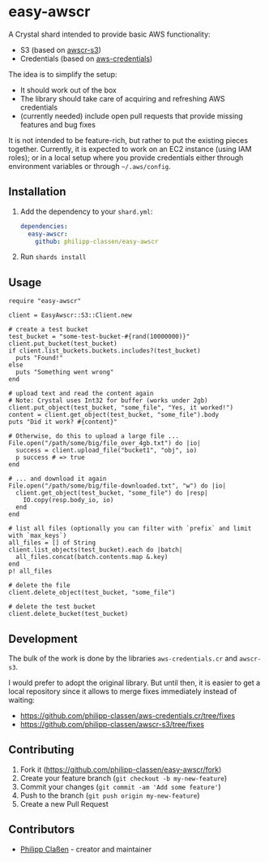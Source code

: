 # easy-awscr

A Crystal shard intended to provide basic AWS functionality:
* S3 (based on [awscr-s3](https://github.com/taylorfinnell/awscr-s3))
* Credentials (based on [aws-credentials](https://github.com/y2k2mt/aws-credentials.cr))

The idea is to simplify the setup:
* It should work out of the box
* The library should take care of acquiring and refreshing AWS credentials
* (currently needed) include open pull requests that provide missing features and bug fixes

It is not intended to be feature-rich, but rather to put the existing pieces together.
Currently, it is expected to work on an EC2 instance (using IAM roles); or in a local setup
where you provide credentials either through environment variables or through `~/.aws/config`.

## Installation

1. Add the dependency to your `shard.yml`:

   ```yaml
   dependencies:
     easy-awscr:
       github: philipp-classen/easy-awscr
   ```

2. Run `shards install`

## Usage

```crystal
require "easy-awscr"

client = EasyAwscr::S3::Client.new

# create a test bucket
test_bucket = "some-test-bucket-#{rand(10000000)}"
client.put_bucket(test_bucket)
if client.list_buckets.buckets.includes?(test_bucket)
  puts "Found!"
else
  puts "Something went wrong"
end

# upload text and read the content again
# Note: Crystal uses Int32 for buffer (works under 2gb)
client.put_object(test_bucket, "some_file", "Yes, it worked!")
content = client.get_object(test_bucket, "some_file").body
puts "Did it work? #{content}"

# Otherwise, do this to upload a large file ...
File.open("/path/some/big/file_over_4gb.txt") do |io|
  success = client.upload_file("bucket1", "obj", io)
  p success # => true
end

# ... and download it again
File.open("/path/some/big/file-downloaded.txt", "w") do |io|
  client.get_object(test_bucket, "some_file") do |resp|
	IO.copy(resp.body_io, io)
  end
end

# list all files (optionally you can filter with `prefix` and limit with `max_keys`)
all_files = [] of String
client.list_objects(test_bucket).each do |batch|
  all_files.concat(batch.contents.map &.key)
end
p! all_files

# delete the file
client.delete_object(test_bucket, "some_file")

# delete the test bucket
client.delete_bucket(test_bucket)
```

## Development

The bulk of the work is done by the libraries `aws-credentials.cr` and `awscr-s3`.

I would prefer to adopt the original library. But until then, it is easier to get
a local repository since it allows to merge fixes immediately instead of waiting:

* https://github.com/philipp-classen/aws-credentials.cr/tree/fixes
* https://github.com/philipp-classen/awscr-s3/tree/fixes

## Contributing

1. Fork it (<https://github.com/philipp-classen/easy-awscr/fork>)
2. Create your feature branch (`git checkout -b my-new-feature`)
3. Commit your changes (`git commit -am 'Add some feature'`)
4. Push to the branch (`git push origin my-new-feature`)
5. Create a new Pull Request

## Contributors

- [Philipp Claßen](https://github.com/philipp-classen) - creator and maintainer
